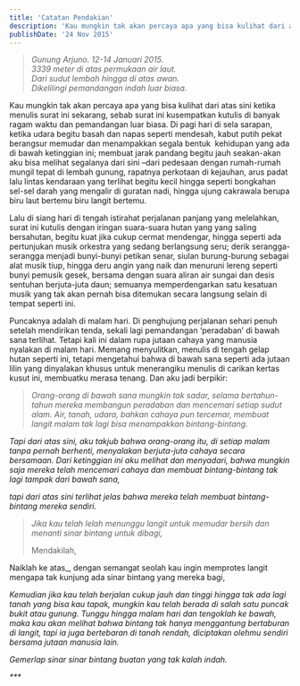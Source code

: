 ```yaml
---
title: 'Catatan Pendakian'
description: 'Kau mungkin tak akan percaya apa yang bisa kulihat dari atas sini ketika menulis surat ini sekarang, sebab surat ini kusempatkan kutulis di banyak ragam waktu dan pemandangan luar biasa. Di pagi hari di sela sarapan, ketika udara begitu basah dan napas seperti mendesah, kabut putih pekat berangsur memudar dan menampakkan segala bentuk  kehidupan yang ada di bawah ketinggian ini; membuat jarak pandang begitu jauh seakan-akan aku bisa melihat segalanya dari sini –dari pedesaan dengan rumah-rumah mungil tepat di lembah gunung, rapatnya perkotaan di kejauhan, arus padat lalu lintas kendaraan yang terlihat begitu kecil hingga seperti bongkahan sel-sel darah yang mengalir di guratan nadi, hingga ujung cakrawala berupa biru laut bertemu biru langit bertemu.'
publishDate: '24 Nov 2015'
---
```


> _Gunung Arjuno. 12-14 Januari 2015._<br>
> _3339 meter di atas permukaan air laut._<br>
> _Dari sudut lembah hingga di atas awan._<br>
> _Dikelilingi pemandangan indah luar biasa._

Kau mungkin tak akan percaya apa yang bisa kulihat dari atas sini ketika menulis surat ini sekarang, sebab surat ini kusempatkan kutulis di banyak ragam waktu dan pemandangan luar biasa. Di pagi hari di sela sarapan, ketika udara begitu basah dan napas seperti mendesah, kabut putih pekat berangsur memudar dan menampakkan segala bentuk  kehidupan yang ada di bawah ketinggian ini; membuat jarak pandang begitu jauh seakan-akan aku bisa melihat segalanya dari sini –dari pedesaan dengan rumah-rumah mungil tepat di lembah gunung, rapatnya perkotaan di kejauhan, arus padat lalu lintas kendaraan yang terlihat begitu kecil hingga seperti bongkahan sel-sel darah yang mengalir di guratan nadi, hingga ujung cakrawala berupa biru laut bertemu biru langit bertemu.

Lalu di siang hari di tengah istirahat perjalanan panjang yang melelahkan, surat ini kutulis dengan iringan suara-suara hutan yang yang saling  bersahutan, begitu kuat jika cukup cermat mendengar, hingga seperti ada pertunjukan musik orkestra yang sedang berlangsung seru; derik serangga-serangga menjadi bunyi-bunyi petikan senar, siulan burung-burung sebagai alat musik tiup, hingga deru angin yang naik dan menuruni lereng seperti bunyi pemusik gesek, bersama dengan suara aliran air sungai dan desis sentuhan berjuta-juta daun; semuanya memperdengarkan satu kesatuan musik yang tak akan pernah bisa ditemukan secara langsung selain di tempat seperti ini.

Puncaknya adalah di malam hari. Di penghujung perjalanan sehari penuh setelah mendirikan tenda, sekali lagi pemandangan ‘peradaban’ di bawah sana terlihat. Tetapi kali ini dalam rupa jutaan cahaya yang manusia nyalakan di malam hari. Memang menyulitkan, menulis di tengah gelap hutan seperti ini, tetapi mengetahui bahwa di bawah sana seperti ada jutaan lilin yang dinyalakan khusus untuk menerangiku menulis di carikan kertas kusut ini, membuatku merasa tenang. Dan aku jadi berpikir:

> _Orang-orang di bawah sana mungkin tak sadar, selama bertahun-tahun mereka membangun peradaban dan mencemari setiap sudut alam. Air, tanah, udara, bahkan cahaya pun tercemar, membuat langit malam tak lagi bisa menampakkan bintang-bintang._

_Tapi dari atas sini, aku takjub bahwa orang-orang itu, di setiap malam tanpa pernah berhenti, menyalakan berjuta-juta cahaya secara bersamaan. Dari ketinggian ini aku melihat dan menyadari, bahwa mungkin saja mereka telah mencemari cahaya dan membuat bintang-bintang tak lagi tampak dari bawah sana,_

_tapi dari atas sini terlihat jelas bahwa mereka telah membuat bintang-bintang mereka sendiri._

> _Jika kau telah lelah menunggu langit untuk memudar bersih dan menanti sinar bintang untuk dibagi,_
> 
> Mendakilah,

Naiklah ke atas_, dengan semangat seolah kau ingin memprotes langit mengapa tak kunjung ada sinar bintang yang mereka bagi,

_Kemudian jika kau telah berjalan cukup jauh dan tinggi hingga tak ada lagi tanah yang bisa kau tapak, mungkin kau telah berada di salah satu puncak bukit atau gunung. Tunggu hingga malam hari dan tengoklah ke bawah, maka kau akan melihat bahwa bintang tak hanya menggantung bertaburan di langit, tapi ia juga bertebaran di tanah rendah, diciptakan olehmu sendiri bersama jutaan manusia lain._

_Gemerlap sinar sinar bintang buatan yang tak kalah indah._

_\*\*\*_